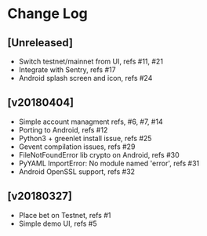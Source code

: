 # Change Log

## [Unreleased]

  - Switch testnet/mainnet from UI, refs #11, #21
  - Integrate with Sentry, refs #17
  - Android splash screen and icon, refs #24


## [v20180404]

  - Simple account managment refs, #6, #7, #14
  - Porting to Android, refs #12
  - Python3 + greenlet install issue, refs #25
  - Gevent compilation issues, refs #29
  - FileNotFoundError lib crypto on Android, refs #30
  - PyYAML ImportError: No module named 'error', refs #31
  - Android OpenSSL support, refs #32


## [v20180327]

  - Place bet on Testnet, refs #1
  - Simple demo UI, refs #5

